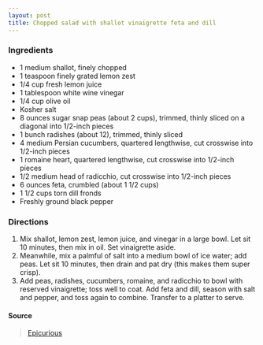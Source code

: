 ```yaml
---
layout: post
title: Chopped salad with shallot vinaigrette feta and dill
---
```


### Ingredients
* 1 medium shallot, finely chopped
* 1 teaspoon finely grated lemon zest
* 1/4 cup fresh lemon juice
* 1 tablespoon white wine vinegar
* 1/4 cup olive oil
* Kosher salt
* 8 ounces sugar snap peas (about 2 cups), trimmed, thinly sliced on a diagonal into 1/2-inch pieces
* 1 bunch radishes (about 12), trimmed, thinly sliced
* 4 medium Persian cucumbers, quartered lengthwise, cut crosswise into 1/2-inch pieces
* 1 romaine heart, quartered lengthwise, cut crosswise into 1/2-inch pieces
* 1/2 medium head of radicchio, cut crosswise into 1/2-inch pieces
* 6 ounces feta, crumbled (about 1 1/2 cups)
* 1 1/2 cups torn dill fronds
* Freshly ground black pepper

### Directions
 1. Mix shallot, lemon zest, lemon juice, and vinegar in a large bowl. Let sit 10 minutes, then mix in oil. Set vinaigrette aside.
 2. Meanwhile, mix a palmful of salt into a medium bowl of ice water; add peas. Let sit 10 minutes, then drain and pat dry (this makes them super crisp).
 3. Add peas, radishes, cucumbers, romaine, and radicchio to bowl with reserved vinaigrette; toss well to coat. Add feta and dill, season with salt and pepper, and toss again to combine. Transfer to a platter to serve. 

#### Source
> [Epicurious](https://www.epicurious.com/recipes/food/views/chopped-salad-with-shallot-vinaigrette-feta-and-dill)

